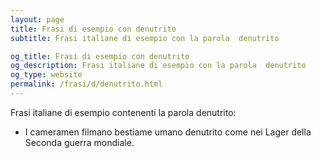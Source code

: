 ```yaml
---
layout: page
title: Frasi di esempio con denutrito 
subtitle: Frasi italiane di esempio con la parola  denutrito

og_title: Frasi di esempio con denutrito 
og_description: Frasi italiane di esempio con la parola  denutrito
og_type: website
permalink: /frasi/d/denutrito.html
---
```


Frasi italiane di esempio contenenti la parola denutrito:


- I cameramen filmano bestiame umano denutrito come nei Lager della Seconda guerra mondiale.
